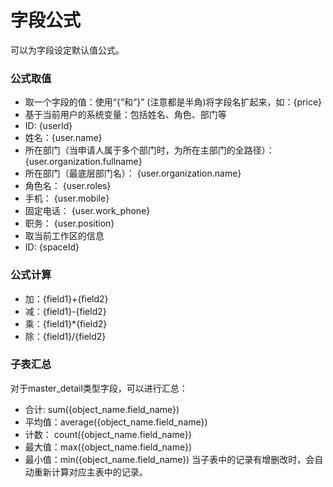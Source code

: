 字段公式
===

可以为字段设定默认值公式。

### 公式取值
- 取一个字段的值：使用“{”和“}” (注意都是半角)将字段名扩起来，如：{price}
- 基于当前用户的系统变量：包括姓名、角色、部门等
 - ID: {userId}
 - 姓名：{user.name}
 - 所在部门（当申请人属于多个部门时，为所在主部门的全路径）： {user.organization.fullname}
 - 所在部门（最底层部门名）： {user.organization.name}
 - 角色名： {user.roles}
 - 手机： {user.mobile}
 - 固定电话： {user.work_phone}
 - 职务： {user.position}
- 取当前工作区的信息
 - ID: {spaceId}

### 公式计算
 - 加：{field1}+{field2}
 - 减：{field1}-{field2}
 - 乘：{field1}*{field2}
 - 除：{field1}/{field2}

### 子表汇总
对于master_detail类型字段，可以进行汇总：
 - 合计:   sum({object_name.field_name})
 - 平均值：average({object_name.field_name})
 - 计数：  count({object_name.field_name})
 - 最大值：max({object_name.field_name})
 - 最小值：min({object_name.field_name})
当子表中的记录有增删改时，会自动重新计算对应主表中的记录。